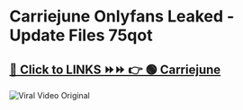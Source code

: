 
 # Carriejune Onlyfans Leaked - Update Files 75qot

## <h2><a href="https://clipsfans.com/Carriejune&ref=git">🔗 Click to LINKS ⏩⏩ 👉 🟢 Carriejune </a></h2>

<a href="https://clipsfans.com/Carriejune&ref=git" rel="nofollow" data-target="animated-image.originalLink"><img src="https://i.ibb.co.com/xMMVF88/686577567.gif" alt="Viral Video Original" style="max-width: 100%; display: inline-block;" data-target="animated-image.originalImage"></a>

